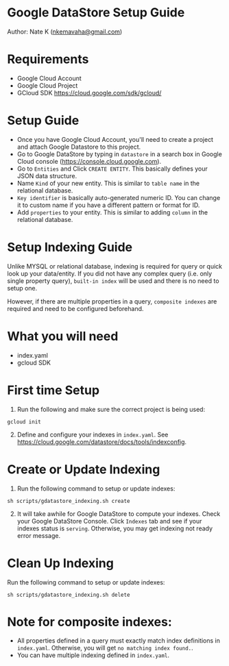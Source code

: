 # Google DataStore Setup Guide
Author: Nate K (nkemavaha@gmail.com)

# Requirements
* Google Cloud Account
* Google Cloud Project
* GCloud SDK https://cloud.google.com/sdk/gcloud/


# Setup Guide
* Once you have Google Cloud Account, you'll need to create a project and attach Google Datastore to this project.
* Go to Google DataStore by typing in `datastore` in a search box in Google Cloud console (https://console.cloud.google.com).
* Go to `Entities` and Click `CREATE ENTITY`. This basically defines your JSON data structure.
* Name `Kind` of your new entity. This is similar to `table name` in the relational database.
* `Key identifier` is basically auto-generated numeric ID. You can change it to custom name if you have a different pattern or format for ID.
* Add `properties` to your entity. This is similar to adding `column` in the relational database.

# Setup Indexing Guide
Unlike MYSQL or relational database, indexing is required for query or quick look up your data/entity.
If you did not have any complex query (i.e. only single property query), `built-in index` will be used and there is no need to setup one.

However, if there are multiple properties in a query, `composite indexes` are required and need to be configured beforehand.

# What you will need
* index.yaml
* gcloud SDK

# First time Setup

1. Run the following and make sure the correct project is being used:
```
gcloud init
```

2. Define and configure your indexes in `index.yaml`. See https://cloud.google.com/datastore/docs/tools/indexconfig.

# Create or Update Indexing
1. Run the following command to setup or update indexes:
```
sh scripts/gdatastore_indexing.sh create
```

2. It will take awhile for Google DataStore to compute your indexes.
Check your Google DataStore Console. Click `Indexes` tab and see if your indexes status is `serving`.
Otherwise, you may get indexing not ready error message.

# Clean Up Indexing
Run the following command to setup or update indexes:
```
sh scripts/gdatastore_indexing.sh delete
```



# Note for composite indexes:
* All properties defined in a query must exactly match index definitions in `index.yaml`. Otherwise, you will get `no matching index found.`.
* You can have multiple indexing defined in `index.yaml`.

